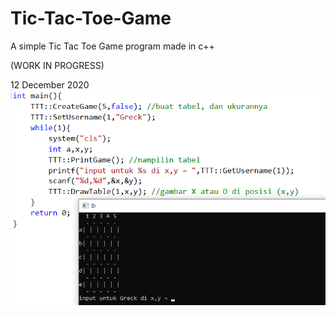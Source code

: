 # Tic-Tac-Toe-Game
 A simple Tic Tac Toe Game program made in c++

(WORK IN PROGRESS)

12 December 2020
![Creating some function about Tic Tac Toe Game](img-progress/12-des-2020.png)